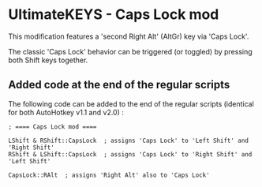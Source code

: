 # UltimateKEYS - Caps Lock mod

This modification features a 'second Right Alt' (AltGr) key via 'Caps Lock'.

The classic 'Caps Lock' behavior can be triggered (or toggled) by pressing both Shift keys together.

## Added code at the end of the regular scripts

The following code can be added to the end of the regular scripts (identical for both AutoHotkey v1.1 and v2.0)&nbsp;:

    ; ==== Caps Lock mod ====

    LShift & RShift::CapsLock  ; assigns 'Caps Lock' to 'Left Shift' and 'Right Shift'
    RShift & LShift::CapsLock  ; assigns 'Caps Lock' to 'Right Shift' and 'Left Shift'

    CapsLock::RAlt  ; assigns 'Right Alt' also to 'Caps Lock'
